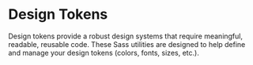 # Design Tokens

Design tokens provide a robust design systems that require meaningful, readable, reusable code. These Sass utilities are designed to help define and manage your design tokens (colors, fonts, sizes, etc.).